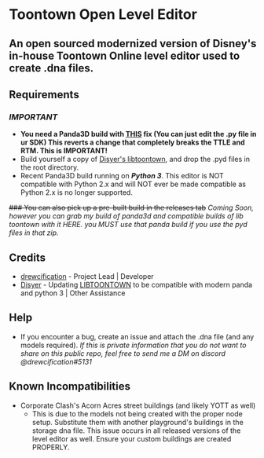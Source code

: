 # Toontown Open Level Editor
 
## An open sourced modernized version of Disney's in-house Toontown Online level editor used to create .dna files.

## Requirements
### ***IMPORTANT***
* **You need a Panda3D build with [THIS](https://github.com/drewc5131/panda3d/commit/2b735df2d0b8f9880311a9a08a28c7ec684e9583) fix (You can just edit the .py file in ur SDK) This reverts a change that completely breaks the TTLE and RTM. This is IMPORTANT!**
* Build yourself a copy of [Disyer's libtoontown](https://github.com/darktohka/libtoontown), and drop the .pyd files in the root directory.
* Recent Panda3D build running on *__Python 3__*. This editor is NOT compatible with Python 2.x and will NOT ever be made compatible as Python 2.x is no longer supported.

~~### You can also pick up a pre-built build in the releases tab~~ *Coming Soon, however you can grab my build of panda3d and compatible builds of lib toontown with it HERE. you MUST use that panda build if you use the pyd files in that zip.*


## Credits
* [drewcification](https://github.com/drewc5131) - Project Lead | Developer
* [Disyer](https://github.com/darktohka/) - Updating [LIBTOONTOWN](https://github.com/darktohka/libtoontown) to be compatible with modern panda and python 3 | Other Assistance

## Help
* If you encounter a bug, create an issue and attach the .dna file (and any models required). *If this is private information that you do not want to share on this public repo, feel free to send me a DM on discord @drewcification#5131*

## Known Incompatibilities
* Corporate Clash's Acorn Acres street buildings (and likely YOTT as well)
    * This is due to the models not being created with the proper node setup. Substitute them with another playground's buildings in the storage dna file. This issue occurs in all released versions of the level editor as well. Ensure your custom buildings are created PROPERLY.
